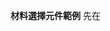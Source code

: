 **材料選擇元件範例**
先在<script>區域引入該元件並定義
```C#
<script>
//引入材料選擇視窗模塊
import MaterialInput from '@/components/Util/MaterialInput.vue';
export default {
  //名稱
  name: "XXXXX",
  components: {
    //定義材料選擇視窗模塊
    MaterialInput,
  },
};
</script>
```
___
-CustomValue->有此前綴的為需要改的變數
 -CustomValue_標題 ->標題
 -CustomValue_1 ->要綁定的變數，變數與畫面顯示同步
___
沒有輸入驗證版本
```html
<!-- 材料編號 -->
<div class="form-group me-3 mb-4">
  <label class="form-label">CustomValue_標題</label>
  <MaterialInput v-model="formInput.CustomValue_1"/>
</div>
```
___
輸入驗證版本
```html
<!-- 材料編號 -->
<div class="form-group me-3 mb-4 required">
  <label class="form-label">CustomValue_標題</label>
  <MaterialInput v-model="formInput.CustomValue_1"/>
</div>
```
